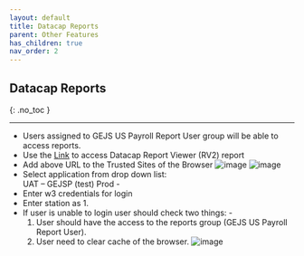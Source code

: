 ```yaml
---
layout: default
title: Datacap Reports
parent: Other Features
has_children: true
nav_order: 2
---
```

## Datacap Reports
{: .no_toc }

---
- Users assigned to GEJS US Payroll Report User group will be able to access reports. 
- Use the [Link](https://9.214.18.117:8443/ReportViewer/Login.aspx) to access Datacap Report Viewer (RV2) report
- Add above URL to the Trusted Sites of the Browser
![image](https://media.github.ibm.com/user/369573/files/d5c17580-cbfe-11ec-9198-bcbdd7adafb5)
![image](https://media.github.ibm.com/user/369573/files/dfe37400-cbfe-11ec-8105-5bae4b13d75a)
- Select application from drop down list:  
    UAT – GEJSP (test)
    Prod - 
- Enter w3 credentials for login
- Enter station as 1.
- If user is unable to login user should check two things: -
    1. User should have the access to the reports group (GEJS US Payroll Report User).
    2. User need to clear cache of the browser.
![image](https://media.github.ibm.com/user/369573/files/086b6e00-cbff-11ec-92f4-0b04c2436c18)








